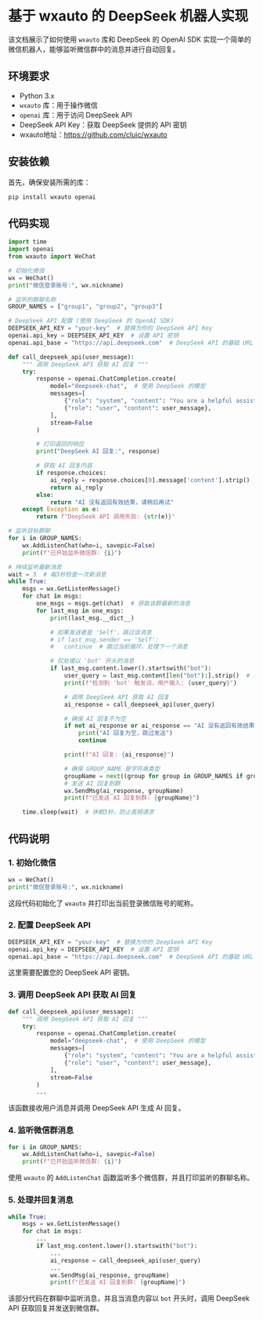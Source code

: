 

# 基于 wxauto 的 DeepSeek 机器人实现

该文档展示了如何使用 `wxauto` 库和 DeepSeek 的 OpenAI SDK 实现一个简单的微信机器人，能够监听微信群中的消息并进行自动回复。

## 环境要求

- Python 3.x
- `wxauto` 库：用于操作微信
- `openai` 库：用于访问 DeepSeek API
- DeepSeek API Key：获取 DeepSeek 提供的 API 密钥
- wxauto地址：https://github.com/cluic/wxauto

## 安装依赖

首先，确保安装所需的库：

```bash
pip install wxauto openai
```

## 代码实现

```python
import time
import openai
from wxauto import WeChat

# 初始化微信
wx = WeChat()
print("微信登录账号:", wx.nickname)

# 监听的群聊名称
GROUP_NAMES = ["group1", "group2", "group3"]

# DeepSeek API 配置 (使用 DeepSeek 的 OpenAI SDK)
DEEPSEEK_API_KEY = "your-key"  # 替换为你的 DeepSeek API Key
openai.api_key = DEEPSEEK_API_KEY  # 设置 API 密钥
openai.api_base = "https://api.deepseek.com"  # DeepSeek API 的基础 URL

def call_deepseek_api(user_message):
    """ 调用 DeepSeek API 获取 AI 回复 """
    try:
        response = openai.ChatCompletion.create(
            model="deepseek-chat",  # 使用 DeepSeek 的模型
            messages=[
                {"role": "system", "content": "You are a helpful assistant"},
                {"role": "user", "content": user_message},
            ],
            stream=False
        )

        # 打印返回的响应
        print("DeepSeek AI 回复:", response)

        # 获取 AI 回复内容
        if response.choices:
            ai_reply = response.choices[0].message['content'].strip()  # 获取 AI 的文本回复
            return ai_reply
        else:
            return "AI 没有返回有效结果，请稍后再试"
    except Exception as e:
        return f"DeepSeek API 调用失败: {str(e)}"

# 监听目标群聊
for i in GROUP_NAMES:
    wx.AddListenChat(who=i, savepic=False)
    print(f"已开始监听微信群: {i}")

# 持续监听最新消息
wait = 3  # 每3秒检查一次新消息
while True:
    msgs = wx.GetListenMessage()
    for chat in msgs:
        one_msgs = msgs.get(chat)  # 获取该群最新的消息
        for last_msg in one_msgs:
            print(last_msg.__dict__)

            # 如果发送者是 'Self'，跳过该消息
            # if last_msg.sender == 'Self':
            #   continue  # 跳过当前循环，处理下一个消息

            # 仅处理以 'bot' 开头的消息
            if last_msg.content.lower().startswith("bot"):
                user_query = last_msg.content[len("bot"):].strip()  # 去掉 'bot' 前缀，提取用户输入
                print(f"检测到 'bot' 触发词，用户输入: {user_query}")

                # 调用 DeepSeek API 获取 AI 回复
                ai_response = call_deepseek_api(user_query)

                # 确保 AI 回复不为空
                if not ai_response or ai_response == "AI 没有返回有效结果，请稍后再试":
                    print("AI 回复为空，跳过发送")
                    continue

                print(f"AI 回复: {ai_response}")

                # 确保 GROUP_NAME 是字符串类型
                groupName = next((group for group in GROUP_NAMES if group in str(chat)), 'Unknown')
                # 发送 AI 回复到群
                wx.SendMsg(ai_response, groupName)
                print(f"已发送 AI 回复到群: {groupName}")

    time.sleep(wait)  # 休眠3秒，防止高频请求
```

## 代码说明

### 1. 初始化微信

```python
wx = WeChat()
print("微信登录账号:", wx.nickname)
```

这段代码初始化了 `wxauto` 并打印出当前登录微信账号的昵称。

### 2. 配置 DeepSeek API

```python
DEEPSEEK_API_KEY = "your-key"  # 替换为你的 DeepSeek API Key
openai.api_key = DEEPSEEK_API_KEY  # 设置 API 密钥
openai.api_base = "https://api.deepseek.com"  # DeepSeek API 的基础 URL
```

这里需要配置您的 DeepSeek API 密钥。

### 3. 调用 DeepSeek API 获取 AI 回复

```python
def call_deepseek_api(user_message):
    """ 调用 DeepSeek API 获取 AI 回复 """
    try:
        response = openai.ChatCompletion.create(
            model="deepseek-chat",  # 使用 DeepSeek 的模型
            messages=[
                {"role": "system", "content": "You are a helpful assistant"},
                {"role": "user", "content": user_message},
            ],
            stream=False
        )
        ...
```

该函数接收用户消息并调用 DeepSeek API 生成 AI 回复。

### 4. 监听微信群消息

```python
for i in GROUP_NAMES:
    wx.AddListenChat(who=i, savepic=False)
    print(f"已开始监听微信群: {i}")
```

使用 `wxauto` 的 `AddListenChat` 函数监听多个微信群，并且打印监听的群聊名称。

### 5. 处理并回复消息

```python
while True:
    msgs = wx.GetListenMessage()
    for chat in msgs:
        ...
        if last_msg.content.lower().startswith("bot"):
            ...
            ai_response = call_deepseek_api(user_query)
            ...
            wx.SendMsg(ai_response, groupName)
            print(f"已发送 AI 回复到群: {groupName}")
```

该部分代码在群聊中监听消息，并且当消息内容以 `bot` 开头时，调用 DeepSeek API 获取回复并发送到微信群。
